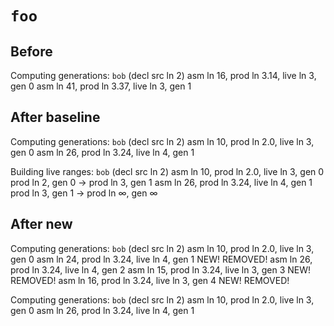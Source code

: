 # `foo`

## Before

Computing generations: `bob` (decl src ln 2)
  asm ln 16, prod ln 3.14, live ln 3, gen 0
  asm ln 41, prod ln 3.37, live ln 3, gen 1

## After baseline

Computing generations: `bob` (decl src ln 2)
  asm ln 10, prod ln 2.0, live ln 3, gen 0
  asm ln 26, prod ln 3.24, live ln 4, gen 1

Building live ranges: `bob` (decl src ln 2)
  asm ln 10, prod ln 2.0, live ln 3, gen 0
    prod ln 2, gen 0 →
    prod ln 3, gen 1
  asm ln 26, prod ln 3.24, live ln 4, gen 1
    prod ln 3, gen 1 →
    prod ln ∞, gen ∞

## After new

Computing generations: `bob` (decl src ln 2)
  asm ln 10, prod ln 2.0, live ln 3, gen 0
  asm ln 24, prod ln 3.24, live ln 4, gen 1  NEW! REMOVED!
  asm ln 26, prod ln 3.24, live ln 4, gen 2
  asm ln 15, prod ln 3.24, live ln 3, gen 3  NEW! REMOVED!
  asm ln 16, prod ln 3.24, live ln 3, gen 4  NEW! REMOVED!

Computing generations: `bob` (decl src ln 2)
  asm ln 10, prod ln 2.0, live ln 3, gen 0
  asm ln 26, prod ln 3.24, live ln 4, gen 1
